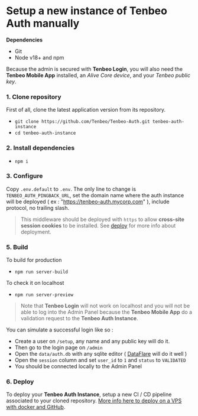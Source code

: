 
# Setup a new instance of Tenbeo Auth manually

**Dependencies**

- Git 
- Node v18+ and npm

Because the admin is secured with **Tenbeo Login**, you will also need the **Tenbeo Mobile App** installed, an _Alive Core device_, and your _Tenbeo public key_. 

### 1. Clone repository

First of all, clone the latest application version from its repository.

- `git clone https://github.com/Tenbeo/Tenbeo-Auth.git tenbeo-auth-instance`
- `cd tenbeo-auth-instance`

### 2. Install dependencies

- `npm i`

### 3. Configure

Copy `.env.default` to `.env`.
The only line to change is `TENBEO_AUTH_PINGBACK_URL`, set the domain name where the auth instance will be deployed ( ex : "https://tenbeo-auth.mycorp.com" ), include protocol, no trailing slash.

> This middleware should be deployed with `https` to allow **cross-site session cookies** to be installed. See [deploy](#6-deploy) for more info about deployment.

### 5. Build

To build for production
- `npm run server-build`

To check it on localhost
- `npm run server-preview`

> Note that **Tenbeo Login** will not work on localhost and you will not be able to log into the Admin Panel because the **Tenbeo Mobile App** do a validation request to the **Tenbeo Auth Instance**.

You can simulate a successful login like so :
- Create a user on `/setup`, any name and any public key will do it.
- Then go to the login page on `/admin`
- Open the `data/auth.db` with any sqlite editor ( [DataFlare](https://dataflare.app/) will do it well )
- Open the `session` column and set `user_id` to `1` and `status` to `VALIDATED`
- You should be connected locally to the Admin Panel

### 6. Deploy

To deploy your **Tenbeo Auth Instance**, setup a new CI / CD pipeline associated to your cloned repository.
[More info here to deploy on a VPS with docker and GitHub](./01c.setup-deploy.md).

